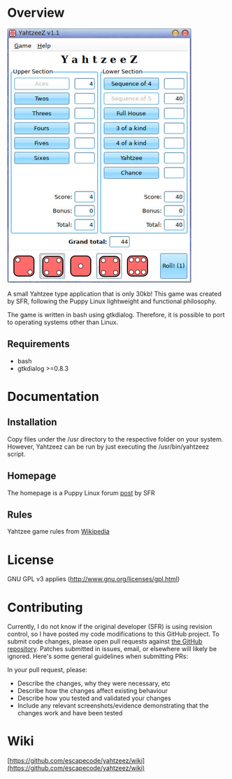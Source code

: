 # Overview
[![screenshot](https://github.com/escapecode/yahtzeez/blob/master/screenshots/yahtzeez.jpg)](https://raw.github.com/wiki/escapecode/yahtzeez/blob/master/screenshots/yahtzeez.jpg)

A small Yahtzee type application that is only 30kb!  This game was created by SFR, following the Puppy Linux lightweight and functional philosophy.

The game is written in bash using gtkdialog.  Therefore, it is possible to port to operating systems other than Linux.

## Requirements
* bash
* gtkdialog >=0.8.3

# Documentation
## Installation
Copy files under the /usr directory to the respective folder on your system.  However, Yahtzeez can be run by just executing the /usr/bin/yahtzeez script.

## Homepage
The homepage is a Puppy Linux forum [post](http://www.murga-linux.com/puppy/viewtopic.php?p=950138#950138) by SFR

## Rules
Yahtzee game rules from [Wikipedia](https://en.wikipedia.org/wiki/Yahtzee#Rules)

# License
GNU GPL v3 applies (http://www.gnu.org/licenses/gpl.html)

# Contributing

Currently, I do not know if the original developer (SFR) is using revision control, so I have posted my code modifications to this GitHub project.  To submit code changes, please open pull requests against [the GitHub repository](https://github.com/escapecode/yahtzeez/edit/master/README.md). Patches submitted in issues, email, or elsewhere will likely be ignored. Here's some general guidelines when submitting PRs:

 In your pull request, please:
 * Describe the changes, why they were necessary, etc
 * Describe how the changes affect existing behaviour
 * Describe how you tested and validated your changes
 * Include any relevant screenshots/evidence demonstrating that the changes work and have been tested

# Wiki
[https://github.com/escapecode/yahtzeez/wiki](https://github.com/escapecode/yahtzeez/wiki)
